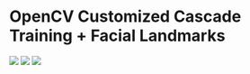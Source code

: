 # OpenCV Customized Cascade Training + Facial Landmarks

<img src=https://github.com/RubensZimbres/Repo-2018/raw/master/OpenCV/Training_Haar.png>  
  
<img src=https://github.com/RubensZimbres/Repo-2018/blob/master/OpenCV/Facial-Landmarks/opencv78.png>  

<img src=https://github.com/RubensZimbres/Repo-2018/blob/master/OpenCV/Facial-Landmarks/opencv66.png>
